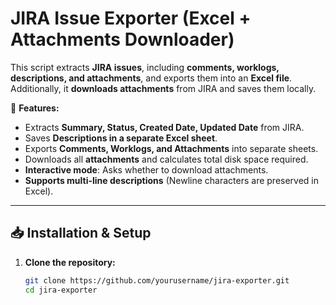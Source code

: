 # JIRA Issue Exporter (Excel + Attachments Downloader)

This script extracts **JIRA issues**, including **comments, worklogs, descriptions, and attachments**, and exports them into an **Excel file**.  
Additionally, it **downloads attachments** from JIRA and saves them locally.  

📌 **Features:**
- Extracts **Summary, Status, Created Date, Updated Date** from JIRA.
- Saves **Descriptions in a separate Excel sheet**.
- Exports **Comments, Worklogs, and Attachments** into separate sheets.
- Downloads all **attachments** and calculates total disk space required.
- **Interactive mode**: Asks whether to download attachments.
- **Supports multi-line descriptions** (Newline characters are preserved in Excel).

---

## 📥 Installation & Setup

1. **Clone the repository:**
   ```bash
   git clone https://github.com/yourusername/jira-exporter.git
   cd jira-exporter
